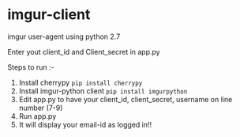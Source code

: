 # imgur-client
imgur user-agent using python 2.7

Enter yout client_id and Client_secret in app.py

Steps to run :-

1. Install cherrypy ```pip install cherrypy```
2. Install imgur-python client ```pip install imgurpython```
3. Edit app.py to have your client_id, client_secret, username on line number (7-9)
3. Run app.py
4. It will display your email-id as logged in!!